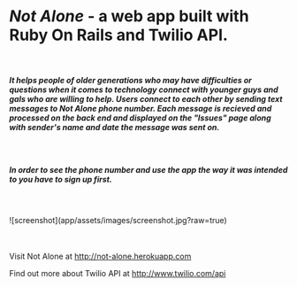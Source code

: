 <h1><em>Not Alone</em> - a web app built with Ruby On Rails and Twilio API.</h1>
<br/>
<h5>It helps people of older generations who may have difficulties or questions when it comes to technology connect with younger guys and gals who are willing to help. Users connect to each other by sending text messages to Not Alone phone number. Each message is recieved and processed on the back end and displayed on the "Issues" page along with sender's name and date the message was sent on.</h5>
<br/>
<h5>In order to see the phone number and use the app the way it was intended to you have to sign up first.</h5>
<br/><br/>
![screenshot](app/assets/images/screenshot.jpg?raw=true)
<br/><br/><br/>
<p>Visit Not Alone at <a href="http://not-alone.herokuapp.com/">http://not-alone.herokuapp.com</a></p>
<p>Find out more about Twilio API at <a href="http://www.twilio.com/api">http://www.twilio.com/api</a></p>